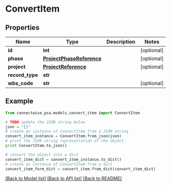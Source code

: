 # ConvertItem


## Properties
Name | Type | Description | Notes
------------ | ------------- | ------------- | -------------
**id** | **int** |  | [optional] 
**phase** | [**ProjectPhaseReference**](ProjectPhaseReference.md) |  | [optional] 
**project** | [**ProjectReference**](ProjectReference.md) |  | [optional] 
**record_type** | **str** |  | 
**wbs_code** | **str** |  | [optional] 

## Example

```python
from connectwise_psa.models.convert_item import ConvertItem

# TODO update the JSON string below
json = "{}"
# create an instance of ConvertItem from a JSON string
convert_item_instance = ConvertItem.from_json(json)
# print the JSON string representation of the object
print ConvertItem.to_json()

# convert the object into a dict
convert_item_dict = convert_item_instance.to_dict()
# create an instance of ConvertItem from a dict
convert_item_form_dict = convert_item.from_dict(convert_item_dict)
```
[[Back to Model list]](../README.md#documentation-for-models) [[Back to API list]](../README.md#documentation-for-api-endpoints) [[Back to README]](../README.md)


